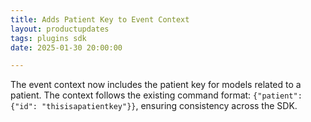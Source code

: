 ```yaml
---
title: Adds Patient Key to Event Context
layout: productupdates
tags: plugins sdk
date: 2025-01-30 20:00:00

---
```

The event context now includes the patient key for models related to a patient. The context follows the existing command format: `{"patient": {"id": "thisisapatientkey"}}`, ensuring consistency across the SDK.

